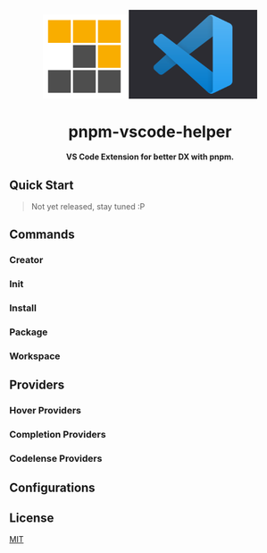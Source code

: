 <p align="center">
  <img src="https://raw.githubusercontent.com/LinbuduLab/pnpm-vscode-helper/main/assets/pnpm-logo.png?raw=true" alt="pnpm-vscode-helper" width="150">
   <img src="https://raw.githubusercontent.com/LinbuduLab/pnpm-vscode-helper/main/assets/vscode-logo.png?raw=true" alt="pnpm-vscode-helper" width="230">
  <br>
</p>
<h1 align="center"> pnpm-vscode-helper </h1>
<p  align="center"><b>VS Code Extension for better DX with pnpm.</b></p>

## Quick Start

> Not yet released, stay tuned :P

## Commands

### Creator

### Init

### Install

### Package

### Workspace

## Providers

### Hover Providers

### Completion Providers

### Codelense Providers

## Configurations

## License

[MIT](LICENSE)
